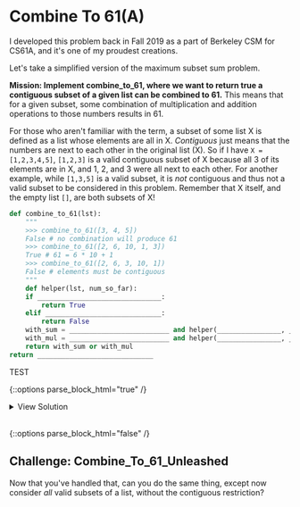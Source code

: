 # Combine To 61(A)

I developed this problem back in Fall 2019 as a part of Berkeley CSM for CS61A, and it's one of my proudest creations. 

Let's take a simplified version of the maximum subset sum problem. 

**Mission: Implement combine_to_61, where we want to return true a contiguous subset of a given list can be combined to 61.** This means that for a given subset, some combination of multiplication and addition operations to those numbers results in 61.

For those who aren't familiar with the term, a subset of some list X is defined as a list whose elements are all in X. *Contiguous* just means that the numbers are next to each other in the original list (X). So if I have `X = [1,2,3,4,5]`, `[1,2,3]` is a valid contiguous subset of X because all 3 of its elements are in X, and 1, 2, and 3 were all next to each other. For another example, while `[1,3,5]` is a valid subset, it is *not* contiguous and thus not a valid subset to be considered in this problem. Remember that X itself, and the empty list `[]`, are both subsets of X!

```python
def combine_to_61(lst):
    """
    >>> combine_to_61([3, 4, 5])
    False # no combination will produce 61
    >>> combine_to_61([2, 6, 10, 1, 3])
    True # 61 = 6 * 10 + 1
    >>> combine_to_61([2, 6, 3, 10, 1])
    False # elements must be contiguous
    """
    def helper(lst, num_so_far):
    if _______________________________:
        return True
    elif _____________________________:
        return False
    with_sum = _________________________ and helper(________________, __________________)
    with_mul = _________________________ and helper(________________, __________________)
    return with_sum or with_mul
return _____________________________
```

TEST

{::options parse_block_html="true" /}

<details><summary markdown="span">View Solution</summary>
```python
print('Hello World!')
```
Of course, it has to be Hello World, right?
</details>
<br/>

{::options parse_block_html="false" /}

## Challenge: Combine_To_61_Unleashed

Now that you've handled that, can you do the same thing, except now consider *all* valid subsets of a list, without the contiguous restriction? 
